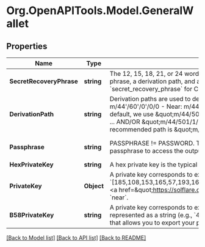 
# Org.OpenAPITools.Model.GeneralWallet

## Properties

Name | Type | Description | Notes
------------ | ------------- | ------------- | -------------
**SecretRecoveryPhrase** | **string** | The 12, 15, 18, 21, or 24 word phrase that can be used to derive many public key addresses (e.g., bottom army bless castle alter habit dish embody child flame smooth zone).  To derive a wallet identifier (e.g., public key, public address, etc.), you need a secret recovery phrase, a derivation path, and an optional passphrase.   Alternatively, you can derive a wallet identifier with a private key.  Default Lengths: - Avalanche (C): 24 - Avalanche (X, P): 24 - Binance: 12 - Ethereum: 12 - Near: 12 - Solana: 12  You can use &#x60;secret_recovery_phrase&#x60; for Chains: &#x60;avalanche&#x60;, &#x60;binance&#x60;, &#x60;ethereum&#x60;, &#x60;near&#x60;, &#x60;solana&#x60;. | 
**DerivationPath** | **string** | Derivation paths are used to derive the wallet identifier from the secret recovery phrase. Only correctly typed paths are accepted.  Defaults: - Avalanche (C): m/44&#39;/60&#39;/0&#39;/0/0 - Avalanche (X, P): m/44&#39;/60&#39;/0&#39;/0/0 - Binance: m/44&#39;/60&#39;/0&#39;/0/0 - Ethereum: m/44&#39;/60&#39;/0&#39;/0/0 - Near: m/44/397/0 - Solana: m/44/501/0/0  *Solana Behavior*  If you provide the empty string \&quot;\&quot; as the value for the derivation path, then we will derive your public key with the same behavior as the default behavior of the Solana CLI.  By default, we use \&quot;m/44/501/0/0\&quot;. This is the path that the Phantom and Sollet wallets use.  You can also arbitrarily increment the default path (\&quot;m/44/501/0/0\&quot;) to generate more wallets (e.g., \&quot;m/44/501/0/1\&quot;, \&quot;m/44/501/0/2\&quot;, ... AND/OR \&quot;m/44/501/1/0\&quot;, \&quot;m/44/501/2/0\&quot;, ...).  Phantom&#39;s Wallet increments the first digit (e.g., \&quot;m/44/501/0/0\&quot;, \&quot;m/44/501/1/0\&quot;, \&quot;m/44/501/2/0\&quot;, ...) to generate more public key addresses.  The SolFlare recommended path is \&quot;m/44/501/0\&quot;.  To learn more about derivation paths, check out &lt;a href&#x3D;\&quot;https://learnmeabitcoin.com/technical/derivation-paths\&quot; target&#x3D;\&quot;_blank\&quot;&gt;this tutorial&lt;/a&gt;. | [optional] 
**Passphrase** | **string** | PASSPHRASE !&#x3D; PASSWORD. This is NOT your Phantom password or any other password. It is an optional string you use when creating a wallet. This provides an additional layer of security because a hacker would need both the secret recovery phrase and the passphrase to access the output public key. By default, most wallet UI extensions do not use a passphrase. (You probably did not use a passphrase.) Limited to 500 characters.  | [optional] [default to ""]
**HexPrivateKey** | **string** | A hex private key is the typical private key used on Ethereum, for example. It looks like this: &#x60;0x200b9e5baa38b0dc7551645be11b394e9bf2b04532e4af8824bed2b3de2e0dc0&#x60;.  You can use &#x60;hex_private_key&#x60; for chains: &#x60;avalanche&#x60;, &#x60;binance_smart_chain&#x60;, &#x60;ethereum&#x60;. | 
**PrivateKey** | **Object** | A private key corresponds to exactly one public key address. A private key can be used to move assets out of the wallet and sign transaction with the corresponding public key.  A private key is an array of integers (e.g.,   &#x60;[185,108,153,165,57,193,166,167,58,148,133,121,92,252,242,13,233,246,35,103,185,20,27,56,111,169,12,50,50,36,83,156,173,195,143,75,135,78,204,129,217,231,58,129,69,180,185,86,119,43,200,193,94,112,31,135,68,128,207,26,85,150,68,181]&#x60;).  &lt;a href&#x3D;\&quot;https://solflare.com\&quot; target&#x3D;\&quot;_blank\&quot;&gt;Solflare&lt;/a&gt; is a popular wallet interface on Solana that allows you to export your private key in this format.  You can use &#x60;private_key&#x60; for Chains: &#x60;avalanche&#x60;, &#x60;binance_smart_chain&#x60;, &#x60;ethereum&#x60;, &#x60;solana&#x60;, &#x60;near&#x60;. | 
**B58PrivateKey** | **string** | A private key corresponds to exactly one public key address. A private key can be used to move assets out of the wallet and sign transaction with the corresponding public key.  A base58-encoded private key is a base58-encoded version of the typical private key. It is represented as a string (e.g., &#x60;4waBTVeAVWEAczSdx36uMrR19668ACgQDs7r386vrUes3UCzvXCQ2FPSCVGb1zJrwcULgpNzgABreyQaWSpGBwfx&#x60;).  &lt;a href&#x3D;\&quot;https://phantom.app\&quot; target&#x3D;\&quot;_blank\&quot;&gt;Phantom&lt;/a&gt; is a popular wallet interface on Solana that allows you to export your private key in this format.  You can use &#x60;b58_private_key&#x60; for Chains: &#x60;solana&#x60;, &#x60;near&#x60; | 

[[Back to Model list]](../README.md#documentation-for-models)
[[Back to API list]](../README.md#documentation-for-api-endpoints)
[[Back to README]](../README.md)

